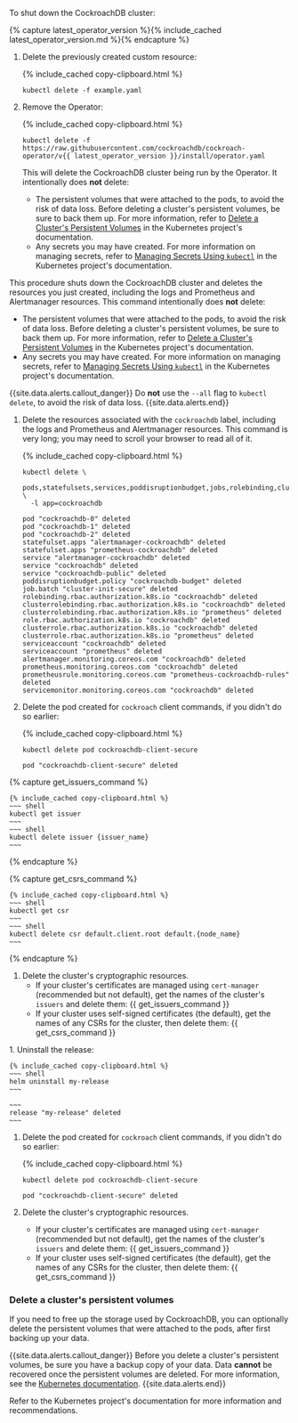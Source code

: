 To shut down the CockroachDB cluster:

<section class="filter-content" markdown="1" data-scope="operator">
{% capture latest_operator_version %}{% include_cached latest_operator_version.md %}{% endcapture %}

1. Delete the previously created custom resource:

    {% include_cached copy-clipboard.html %}
    ~~~ shell
    kubectl delete -f example.yaml
    ~~~

1. Remove the Operator:

    {% include_cached copy-clipboard.html %}
    ~~~ shell
    kubectl delete -f https://raw.githubusercontent.com/cockroachdb/cockroach-operator/v{{ latest_operator_version }}/install/operator.yaml
    ~~~

    This will delete the CockroachDB cluster being run by the Operator. It intentionally does **not** delete:
    - The persistent volumes that were attached to the pods, to avoid the risk of data loss. Before deleting a cluster's persistent volumes, be sure to back them up. For more information, refer to [Delete a Cluster's Persistent Volumes](#delete-a-clusters-persistent-volumes) in the Kubernetes project's documentation.
    - Any secrets you may have created. For more information on managing secrets, refer to [Managing Secrets Using `kubectl`](https://kubernetes.io/docs/tasks/configmap-secret/managing-secret-using-kubectl) in the Kubernetes project's documentation.

</section>

<section class="filter-content" markdown="1" data-scope="manual">

This procedure shuts down the CockroachDB cluster and deletes the resources you just created, including the logs and Prometheus and Alertmanager resources. This command intentionally does **not** delete:

- The persistent volumes that were attached to the pods, to avoid the risk of data loss. Before deleting a cluster's persistent volumes, be sure to back them up. For more information, refer to [Delete a Cluster's Persistent Volumes](#delete-a-clusters-persistent-volumes) in the Kubernetes project's documentation.
- Any secrets you may have created. For more information on managing secrets, refer to [Managing Secrets Using `kubectl`](https://kubernetes.io/docs/tasks/configmap-secret/managing-secret-using-kubectl) in the Kubernetes project's documentation.

{{site.data.alerts.callout_danger}}
Do **not** use the `--all` flag to `kubectl delete`, to avoid the risk of data loss.
{{site.data.alerts.end}}

1. Delete the resources associated with the `cockroachdb` label, including the logs and Prometheus and Alertmanager resources. This command is very long; you may need to scroll your browser to read all of it.

    {% include_cached copy-clipboard.html %}
    ~~~ shell
    kubectl delete \
      pods,statefulsets,services,poddisruptionbudget,jobs,rolebinding,clusterrolebinding,role,clusterrole,serviceaccount,alertmanager,prometheus,prometheusrule,serviceMonitor \
      -l app=cockroachdb
    ~~~

    ~~~
    pod "cockroachdb-0" deleted
    pod "cockroachdb-1" deleted
    pod "cockroachdb-2" deleted
    statefulset.apps "alertmanager-cockroachdb" deleted
    statefulset.apps "prometheus-cockroachdb" deleted
    service "alertmanager-cockroachdb" deleted
    service "cockroachdb" deleted
    service "cockroachdb-public" deleted
    poddisruptionbudget.policy "cockroachdb-budget" deleted
    job.batch "cluster-init-secure" deleted
    rolebinding.rbac.authorization.k8s.io "cockroachdb" deleted
    clusterrolebinding.rbac.authorization.k8s.io "cockroachdb" deleted
    clusterrolebinding.rbac.authorization.k8s.io "prometheus" deleted
    role.rbac.authorization.k8s.io "cockroachdb" deleted
    clusterrole.rbac.authorization.k8s.io "cockroachdb" deleted
    clusterrole.rbac.authorization.k8s.io "prometheus" deleted
    serviceaccount "cockroachdb" deleted
    serviceaccount "prometheus" deleted
    alertmanager.monitoring.coreos.com "cockroachdb" deleted
    prometheus.monitoring.coreos.com "cockroachdb" deleted
    prometheusrule.monitoring.coreos.com "prometheus-cockroachdb-rules" deleted
    servicemonitor.monitoring.coreos.com "cockroachdb" deleted
    ~~~

1. Delete the pod created for `cockroach` client commands, if you didn't do so earlier:

    {% include_cached copy-clipboard.html %}
    ~~~ shell
    kubectl delete pod cockroachdb-client-secure
    ~~~

    ~~~
    pod "cockroachdb-client-secure" deleted
    ~~~

{% capture get_issuers_command %}

    {% include_cached copy-clipboard.html %}
    ~~~ shell
    kubectl get issuer
    ~~~
    ~~~ shell
    kubectl delete issuer {issuer_name}
    ~~~
{% endcapture %}

{% capture get_csrs_command %}

    {% include_cached copy-clipboard.html %}
    ~~~ shell
    kubectl get csr
    ~~~
    ~~~ shell
    kubectl delete csr default.client.root default.{node_name}
    ~~~
{% endcapture %}

1. Delete the cluster's cryptographic resources.
    <ul><li>If your cluster's certificates are managed using <code>cert-manager</code> (recommended but not default), get the names of the cluster's <code>issuers</code> and delete them: {{ get_issuers_command }}</li><li>If your cluster uses self-signed certificates (the default), get the names of any CSRs for the cluster, then delete them: {{ get_csrs_command }}</li></ul>
</section>

<section class="filter-content" markdown="1" data-scope="helm">
1. Uninstall the release:

    {% include_cached copy-clipboard.html %}
    ~~~ shell
    helm uninstall my-release
    ~~~

    ~~~
    release "my-release" deleted
    ~~~

1. Delete the pod created for `cockroach` client commands, if you didn't do so earlier:

    {% include_cached copy-clipboard.html %}
    ~~~ shell
    kubectl delete pod cockroachdb-client-secure
    ~~~

    ~~~
    pod "cockroachdb-client-secure" deleted
    ~~~

1. Delete the cluster's cryptographic resources.
    <ul><li>If your cluster's certificates are managed using <code>cert-manager</code> (recommended but not default), get the names of the cluster's <code>issuers</code> and delete them: {{ get_issuers_command }}</li><li>If your cluster uses self-signed certificates (the default), get the names of any CSRs for the cluster, then delete them: {{ get_csrs_command }}</li></ul>

</section>

### Delete a cluster's persistent volumes

If you need to free up the storage used by CockroachDB, you can optionally delete the persistent volumes that were attached to the pods, after first backing up your data.

{{site.data.alerts.callout_danger}}
Before you delete a cluster's persistent volumes, be sure you have a backup copy of your data. Data **cannot** be recovered once the persistent volumes are deleted. For more information, see the [Kubernetes documentation](https://kubernetes.io/docs/tasks/run-application/delete-stateful-set/#persistent-volumes).
{{site.data.alerts.end}}

Refer to the Kubernetes project's documentation for more information and recommendations.

